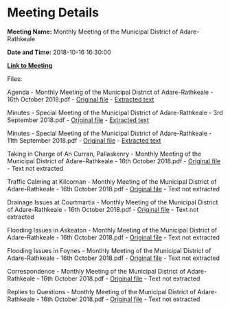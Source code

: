 # Meeting Details

**Meeting Name:** Monthly Meeting of the Municipal District of Adare-Rathkeale

**Date and Time:** 2018-10-16 16:30:00

**[Link to Meeting](https://www.limerick.ie/council/whats-on/monthly-meeting-municipal-district-adare-rathkeale-40)**

Files: 

Agenda - Monthly Meeting of the Municipal District of Adare-Rathkeale - 16th October 2018.pdf - [Original file](https://www.limerick.ie/sites/default/files/media/documents/2018-10/00%20Agenda%2016th%20October%2C%202018_0.pdf) - [Extracted text](./Agenda%20-%C2%A0Monthly%20Meeting%20of%20the%20Municipal%20District%20of%20Adare-Rathkeale%20-%2016th%20October%202018.md)

Minutes - Special Meeting of the Municipal District of Adare-Rathkeale - 3rd September 2018.pdf - [Original file](https://www.limerick.ie/sites/default/files/media/documents/2018-10/01%20%28a%29%20Minutes%203rd%20September%2C%202018%20v2_0.pdf) - [Extracted text](./Minutes%20-%20Special%C2%A0Meeting%20of%20the%20Municipal%20District%20of%20Adare-Rathkeale%20-%203rd%20September%202018.md)

Minutes - Special Meeting of the Municipal District of Adare-Rathkeale - 11th September 2018.pdf - [Original file](https://www.limerick.ie/sites/default/files/media/documents/2018-10/01%20%28b%29%20Minutes%2011th%20September%2C%202018%20v2.pdf) - [Extracted text](./Minutes%20-%20Special%C2%A0Meeting%20of%20the%20Municipal%20District%20of%20Adare-Rathkeale%20-%2011th%20September%202018.md)

Taking in Charge of An Curran, Pallaskenry - Monthly Meeting of the Municipal District of Adare-Rathkeale - 16th October 2018.pdf - [Original file](https://www.limerick.ie/sites/default/files/media/documents/2018-10/04%20Taking%20in%20Charge%20of%20An%20Curran%2C%20Pallaskenry.pdf) - Text not extracted

Traffic Calming at Kilcornan - Monthly Meeting of the Municipal District of Adare-Rathkeale - 16th October 2018.pdf - [Original file](https://www.limerick.ie/sites/default/files/media/documents/2018-10/05%20Traffic%20Calming%20at%20Kilcornan.pdf) - Text not extracted

Drainage Issues at Courtmartix - Monthly Meeting of the Municipal District of Adare-Rathkeale - 16th October 2018.pdf - [Original file](https://www.limerick.ie/sites/default/files/media/documents/2018-10/06%20Drainage%20Issues%20at%20Courtmartix.pdf) - Text not extracted

Flooding Issues in Askeaton - Monthly Meeting of the Municipal District of Adare-Rathkeale - 16th October 2018.pdf - [Original file](https://www.limerick.ie/sites/default/files/media/documents/2018-10/07%20Flooding%20Issues%20in%20Askeaton.pdf) - Text not extracted

Flooding Issues in Foynes - Monthly Meeting of the Municipal District of Adare-Rathkeale - 16th October 2018.pdf - [Original file](https://www.limerick.ie/sites/default/files/media/documents/2018-10/08%20Flooding%20Issues%20in%20Foynes.pdf) - Text not extracted

Correspondence - Monthly Meeting of the Municipal District of Adare-Rathkeale - 16th October 2018.pdf - [Original file](https://www.limerick.ie/sites/default/files/media/documents/2018-10/16%20Correspondence.pdf) - Text not extracted

Replies to Questions - Monthly Meeting of the Municipal District of Adare-Rathkeale - 16th October 2018.pdf - [Original file](https://www.limerick.ie/sites/default/files/media/documents/2018-10/Replies%20to%20Questions%20October%2C%202018.pdf) - Text not extracted

